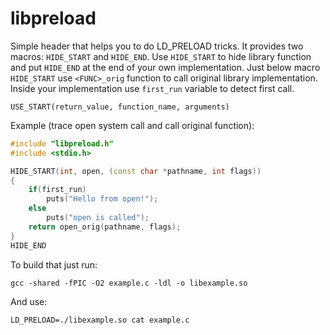 libpreload
==========

Simple header that helps you to do LD_PRELOAD tricks. It provides two macros: 
`HIDE_START` and `HIDE_END`. Use `HIDE_START` to hide library function and put
`HIDE_END` at the end of your own implementation. Just below macro `HIDE_START` 
use `<FUNC>_orig` function to call original library implementation. 
Inside your implementation use `first_run` variable to detect first call.

`USE_START(return_value, function_name, arguments)`

Example (trace open system call and call original function):

```cpp
#include "libpreload.h"
#include <stdio.h>

HIDE_START(int, open, (const char *pathname, int flags))
{
	if(first_run)
		puts("Hello from open!");
	else
		puts("open is called");
	return open_orig(pathname, flags);
}
HIDE_END
```

To build that just run:

`gcc -shared -fPIC -O2 example.c -ldl -o libexample.so`

And use:

`LD_PRELOAD=./libexample.so cat example.c`
